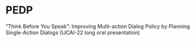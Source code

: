 # PEDP
“Think Before You Speak”: Improving Multi-action Dialog Policy by Planning Single-Action Dialogs  (IJCAI-22 long oral presentation)
